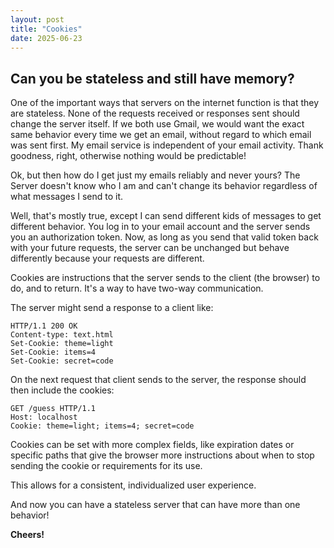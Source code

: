 ```yaml
---
layout: post
title: "Cookies"
date: 2025-06-23
---
```


## Can you be stateless and still have memory?

One of the important ways that servers on the internet function is that they are 
stateless. None of the requests received or responses sent should change the server 
itself. If we both use Gmail, we would want the exact same behavior every time we 
get an email, without regard to which email was sent first. My email service is 
independent of your email activity. Thank goodness, right, otherwise nothing would be 
predictable! 

Ok, but then how do I get just my emails reliably and never yours? The Server doesn't 
know who I am and can't change its behavior regardless of what messages I send to it. 

Well, that's mostly true, except I can send different kids of messages to get different 
behavior. You log in to your email account and the server sends you an authorization 
token. Now, as long as you send that valid token back with your future requests, 
the server can be unchanged but behave differently because your requests are different. 

Cookies are instructions that the server sends to the client (the browser) to do, and 
to return. It's a way to have two-way communication. 

The server might send a response to a client like: 
````
HTTP/1.1 200 OK
Content-type: text.html
Set-Cookie: theme=light
Set-Cookie: items=4
Set-Cookie: secret=code
````

On the next request that client sends to the server, the response should then include 
the cookies: 
````
GET /guess HTTP/1.1
Host: localhost
Cookie: theme=light; items=4; secret=code
````
Cookies can be set with more complex fields, like expiration dates or specific paths
that give the browser more instructions about when to stop sending the cookie or
requirements for its use.

This allows for a consistent, individualized user experience.

And now you can have a stateless server that can have more than one behavior!


**Cheers!**